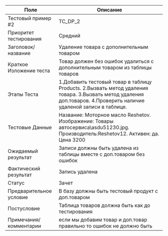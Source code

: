 Поле | Описание 
---|---
Тестовый пример #2 | TC_DP_2 
Приоритет тестирования | Средний
Заголовок/название | Удаление товара с дополнительным товаром
Краткое Изложение теста | Товар должен без ошибок удалиться с дополнительным товаром из таблицы товаров
Этапы Теста | 1.Добавить тестовый товар в таблицу Products. 2.Вызвать метод удаления товара. 3.Вызвать метод удаления доп.товаров. 4.Проверить наличие удаленой записи в таблице.
Тестовые Данные | Название: Моторное масло Reshetov. Изображение: Товары автосервиса\asdu51230.jpg. Производитель:Reshetov12. Активен: да. Цена 3200
Ожидаемый результат | Записи должны быть удалена из таблицы вместе с доп.товаром без ошибок
Фактический результат | Запись удалена
Статус | Зачет
Предварительное условие | В базу должны быть тестовый продукт с доп.товаром
Постусловие | Таблица товаров должна быть как до тестирования 
Примечания/комментарии  | если мы добавим товар и доп.товар правильно то ошибок не должно быть
